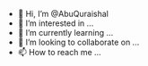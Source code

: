 - 👋 Hi, I’m @AbuQuraishal
- 👀 I’m interested in ...
- 🌱 I’m currently learning ...
- 💞️ I’m looking to collaborate on ...
- 📫 How to reach me ...

<!---
AbuQuraishal/AbuQuraishal is a ✨ special ✨ repository because its `README.md` (this file) appears on your GitHub profile.
You can click the Preview link to take a look at your changes.
--->
